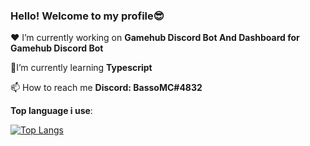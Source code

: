 ### Hello! Welcome to my profile😎

❤ I’m currently working on **Gamehub Discord Bot And Dashboard for Gamehub Discord Bot**

🧠I’m currently learning **Typescript**

📫 How to reach me **Discord: BassoMC#4832**

**Top language i use**:


[![Top Langs](https://github-readme-stats.vercel.app/api/top-langs/?username=BassoMC1&layout=compact&theme=vision-friendly-dark)](https://github.com/BassoMC1)
